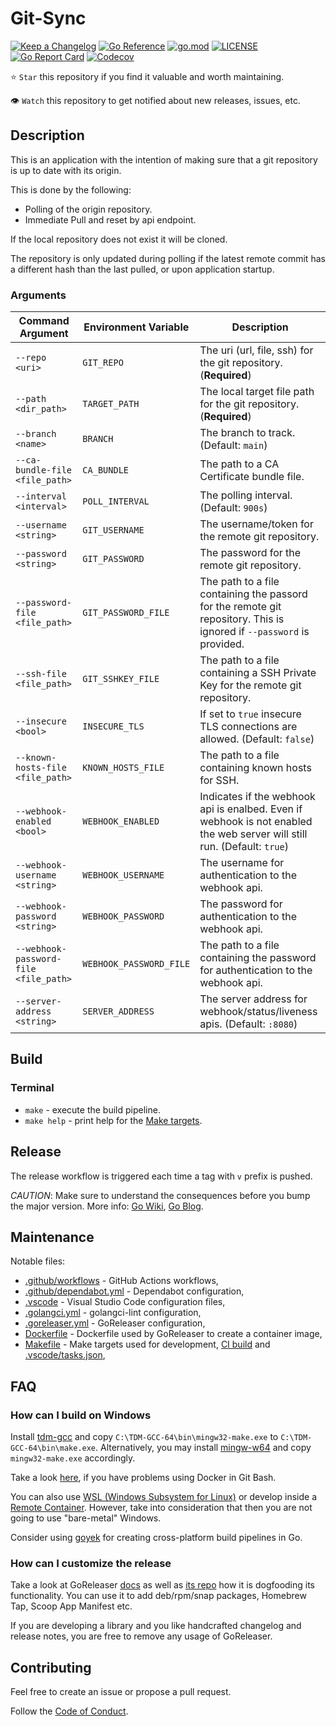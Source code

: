 # Git-Sync

[![Keep a Changelog](https://img.shields.io/badge/changelog-Keep%20a%20Changelog-%23E05735)](CHANGELOG.md)
[![Go Reference](https://pkg.go.dev/badge/github.com/clbiggs/git-sync.svg)](https://pkg.go.dev/github.com/clbiggs/git-sync)
[![go.mod](https://img.shields.io/github/go-mod/go-version/clbiggs/git-sync)](go.mod)
[![LICENSE](https://img.shields.io/github/license/clbiggs/git-sync)](LICENSE)
[![Go Report Card](https://goreportcard.com/badge/github.com/clbiggs/git-sync)](https://goreportcard.com/report/github.com/clbiggs/git-sync)
[![Codecov](https://codecov.io/gh/clbiggs/git-sync/branch/main/graph/badge.svg)](https://codecov.io/gh/clbiggs/git-sync)

⭐ `Star` this repository if you find it valuable and worth maintaining.

👁 `Watch` this repository to get notified about new releases, issues, etc.

## Description

This is an application with the intention of making sure that a git repository is up to date with its origin.

This is done by the following:
- Polling of the origin repository.
- Immediate Pull and reset by api endpoint.

If the local repository does not exist it will be cloned.

The repository is only updated during polling if the latest remote commit has a different hash than the last pulled, or upon
application startup.

### Arguments

| Command Argument | Environment Variable | Description |
| - | - | - |
| `--repo <uri>` | `GIT_REPO` | The uri (url, file, ssh) for the git repository. (**Required**)|
| `--path <dir_path>` | `TARGET_PATH` | The local target file path for the git repository. (**Required**)|
| `--branch <name>` | `BRANCH` | The branch to track. (Default: `main`) |
| `--ca-bundle-file <file_path>` | `CA_BUNDLE` | The path to a CA Certificate bundle file. |
| `--interval <interval>` | `POLL_INTERVAL` | The polling interval. (Default: `900s`) |
| `--username <string>` | `GIT_USERNAME` | The username/token for the remote git repository. |
| `--password <string>` | `GIT_PASSWORD` | The password for the remote git repository. |
| `--password-file <file_path>` | `GIT_PASSWORD_FILE` | The path to a file containing the passord for the remote git repository. This is ignored if `--password` is provided. |
| `--ssh-file <file_path>` | `GIT_SSHKEY_FILE` | The path to a file containing a SSH Private Key for the remote git repository. |
| `--insecure <bool>` | `INSECURE_TLS` | If set to `true` insecure TLS connections are allowed. (Default: `false`) |
| `--known-hosts-file <file_path>` | `KNOWN_HOSTS_FILE` | The path to a file containing known hosts for SSH. |
| `--webhook-enabled <bool>` | `WEBHOOK_ENABLED` | Indicates if the webhook api is enalbed. Even if webhook is not enabled the web server will still run. (Default: `true`) |
| `--webhook-username <string>` | `WEBHOOK_USERNAME` | The username for authentication to the webhook api. |
| `--webhook-password <string>` | `WEBHOOK_PASSWORD` | The password for authentication to the webhook api. |
| `--webhook-password-file <file_path>` | `WEBHOOK_PASSWORD_FILE` | The path to a file containing the password for authentication to the webhook api. |
| `--server-address <string>` | `SERVER_ADDRESS` | The server address for webhook/status/liveness apis. (Default: `:8080`) |



## Build

### Terminal

- `make` - execute the build pipeline.
- `make help` - print help for the [Make targets](Makefile).

## Release

The release workflow is triggered each time a tag with `v` prefix is pushed.

_CAUTION_: Make sure to understand the consequences before you bump the major version.
More info: [Go Wiki](https://github.com/golang/go/wiki/Modules#releasing-modules-v2-or-higher),
[Go Blog](https://blog.golang.org/v2-go-modules).

## Maintenance

Notable files:

- [.github/workflows](.github/workflows) - GitHub Actions workflows,
- [.github/dependabot.yml](.github/dependabot.yml) - Dependabot configuration,
- [.vscode](.vscode) - Visual Studio Code configuration files,
- [.golangci.yml](.golangci.yml) - golangci-lint configuration,
- [.goreleaser.yml](.goreleaser.yml) - GoReleaser configuration,
- [Dockerfile](Dockerfile) - Dockerfile used by GoReleaser to create a container image,
- [Makefile](Makefile) - Make targets used for development, [CI build](.github/workflows) and [.vscode/tasks.json](.vscode/tasks.json),

## FAQ

### How can I build on Windows

Install [tdm-gcc](https://jmeubank.github.io/tdm-gcc/)
and copy `C:\TDM-GCC-64\bin\mingw32-make.exe`
to `C:\TDM-GCC-64\bin\make.exe`.
Alternatively, you may install [mingw-w64](http://mingw-w64.org/doku.php)
and copy `mingw32-make.exe` accordingly.

Take a look [here](https://github.com/docker-archive/toolbox/issues/673#issuecomment-355275054),
if you have problems using Docker in Git Bash.

You can also use [WSL (Windows Subsystem for Linux)](https://docs.microsoft.com/en-us/windows/wsl/install-win10)
or develop inside a [Remote Container](https://code.visualstudio.com/docs/remote/containers).
However, take into consideration that then you are not going to use "bare-metal" Windows.

Consider using [goyek](https://github.com/goyek/goyek)
for creating cross-platform build pipelines in Go.

### How can I customize the release

Take a look at GoReleaser [docs](https://goreleaser.com/customization/)
as well as [its repo](https://github.com/goreleaser/goreleaser/)
how it is dogfooding its functionality.
You can use it to add deb/rpm/snap packages, Homebrew Tap, Scoop App Manifest etc.

If you are developing a library and you like handcrafted changelog and release notes,
you are free to remove any usage of GoReleaser.

## Contributing

Feel free to create an issue or propose a pull request.

Follow the [Code of Conduct](CODE_OF_CONDUCT.md).
